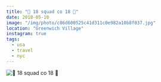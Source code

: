 ```yaml
---
title: "🛑 18 squad co 18 🛑"
date: 2018-05-10
image: "/img/photo/c86d600525c41d311c0e982a10b8f037.jpg"
location: "Greenwich Village"
instagram: true
tags:
  - usa
  - travel
  - nyc
---
```


![🛑 18 squad co 18 🛑](/img/photo/c86d600525c41d311c0e982a10b8f037.jpg)
